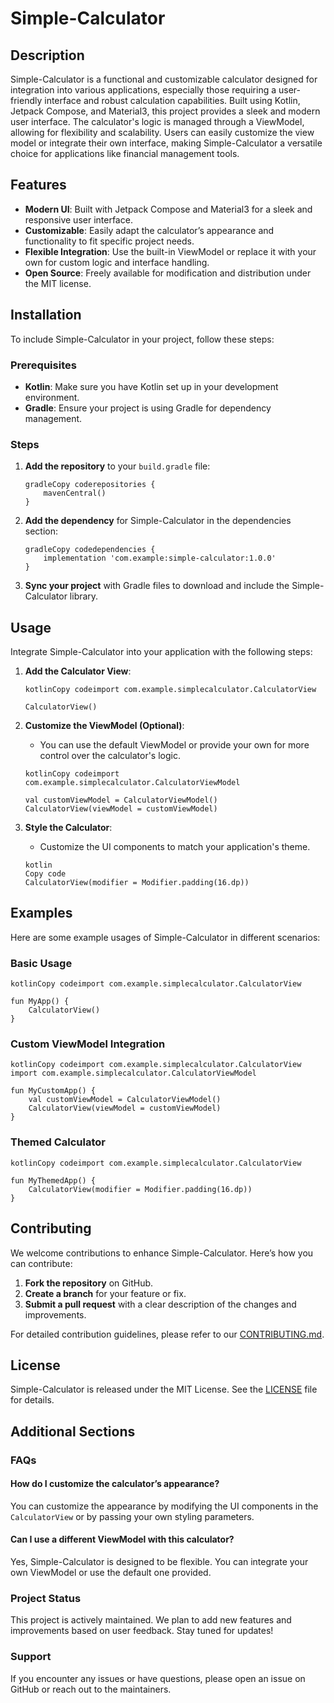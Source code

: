 # Simple-Calculator





## Description

Simple-Calculator is a functional and customizable calculator designed for integration into various applications, especially those requiring a user-friendly interface and robust calculation capabilities. Built using Kotlin, Jetpack Compose, and Material3, this project provides a sleek and modern user interface. The calculator's logic is managed through a ViewModel, allowing for flexibility and scalability. Users can easily customize the view model or integrate their own interface, making Simple-Calculator a versatile choice for applications like financial management tools.

## Features

- **Modern UI**: Built with Jetpack Compose and Material3 for a sleek and responsive user interface.
- **Customizable**: Easily adapt the calculator’s appearance and functionality to fit specific project needs.
- **Flexible Integration**: Use the built-in ViewModel or replace it with your own for custom logic and interface handling.
- **Open Source**: Freely available for modification and distribution under the MIT license.

## Installation

To include Simple-Calculator in your project, follow these steps:

### Prerequisites

- **Kotlin**: Make sure you have Kotlin set up in your development environment.
- **Gradle**: Ensure your project is using Gradle for dependency management.

### Steps

1. **Add the repository** to your `build.gradle` file:

   ```
   gradleCopy coderepositories {
       mavenCentral()
   }
   ```

2. **Add the dependency** for Simple-Calculator in the dependencies section:

   ```
   gradleCopy codedependencies {
       implementation 'com.example:simple-calculator:1.0.0'
   }
   ```

3. **Sync your project** with Gradle files to download and include the Simple-Calculator library.

## Usage

Integrate Simple-Calculator into your application with the following steps:

1. **Add the Calculator View**:

   ```
   kotlinCopy codeimport com.example.simplecalculator.CalculatorView
   
   CalculatorView()
   ```

2. **Customize the ViewModel (Optional)**:

   - You can use the default ViewModel or provide your own for more control over the calculator's logic.

   ```
   kotlinCopy codeimport com.example.simplecalculator.CalculatorViewModel
   
   val customViewModel = CalculatorViewModel()
   CalculatorView(viewModel = customViewModel)
   ```

3. **Style the Calculator**:

   - Customize the UI components to match your application's theme.

   ```
   kotlin
   Copy code
   CalculatorView(modifier = Modifier.padding(16.dp))
   ```

## Examples

Here are some example usages of Simple-Calculator in different scenarios:

### Basic Usage

```
kotlinCopy codeimport com.example.simplecalculator.CalculatorView

fun MyApp() {
    CalculatorView()
}
```

### Custom ViewModel Integration

```
kotlinCopy codeimport com.example.simplecalculator.CalculatorView
import com.example.simplecalculator.CalculatorViewModel

fun MyCustomApp() {
    val customViewModel = CalculatorViewModel()
    CalculatorView(viewModel = customViewModel)
}
```

### Themed Calculator

```
kotlinCopy codeimport com.example.simplecalculator.CalculatorView

fun MyThemedApp() {
    CalculatorView(modifier = Modifier.padding(16.dp))
}
```

## Contributing

We welcome contributions to enhance Simple-Calculator. Here’s how you can contribute:

1. **Fork the repository** on GitHub.
2. **Create a branch** for your feature or fix.
3. **Submit a pull request** with a clear description of the changes and improvements.

For detailed contribution guidelines, please refer to our [CONTRIBUTING.md](CONTRIBUTING.md).

## License

Simple-Calculator is released under the MIT License. See the [LICENSE](LICENSE) file for details.

## Additional Sections

### FAQs

#### How do I customize the calculator’s appearance?

You can customize the appearance by modifying the UI components in the `CalculatorView` or by passing your own styling parameters.

#### Can I use a different ViewModel with this calculator?

Yes, Simple-Calculator is designed to be flexible. You can integrate your own ViewModel or use the default one provided.

### Project Status

This project is actively maintained. We plan to add new features and improvements based on user feedback. Stay tuned for updates!

### Support

If you encounter any issues or have questions, please open an issue on GitHub or reach out to the maintainers.
